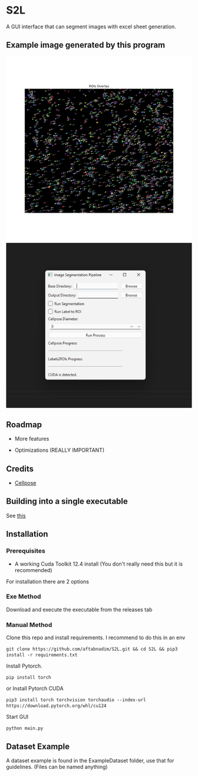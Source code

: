 
# S2L

A GUI interface that can segment images with excel sheet generation.

## Example image generated by this program
![Example](https://raw.githubusercontent.com/aftabnadim/S2L/v0.2/example.png)
![Example](https://raw.githubusercontent.com/aftabnadim/S2L/v0.2/gui.png)


## Roadmap

- More features

- Optimizations (REALLY IMPORTANT)


## Credits

 - [Cellpose](https://github.com/MouseLand/cellpose)

## Building into a  single executable

See [this](https://github.com/python312/s2l-loader)

    
## Installation

### Prerequisites
- A working Cuda Toolkit 12.4 install (You don't really need this but it is recommended)


For installation there are 2 options

### Exe Method
Download and execute the executable from the releases tab
### Manual Method



Clone this repo and install requirements. I recommend to do this in an env
```
git clone https://github.com/aftabnadim/S2L.git && cd S2L && pip3 install -r requirements.txt
```
Install Pytorch.
```
pip install torch
```
or Install Pytorch CUDA
```
pip3 install torch torchvision torchaudio --index-url https://download.pytorch.org/whl/cu124
```
Start GUI
```
python main.py
```
## Dataset Example

A dataset example is found in the ExampleDataset folder, use that for guidelines. (Files can be named anything)

